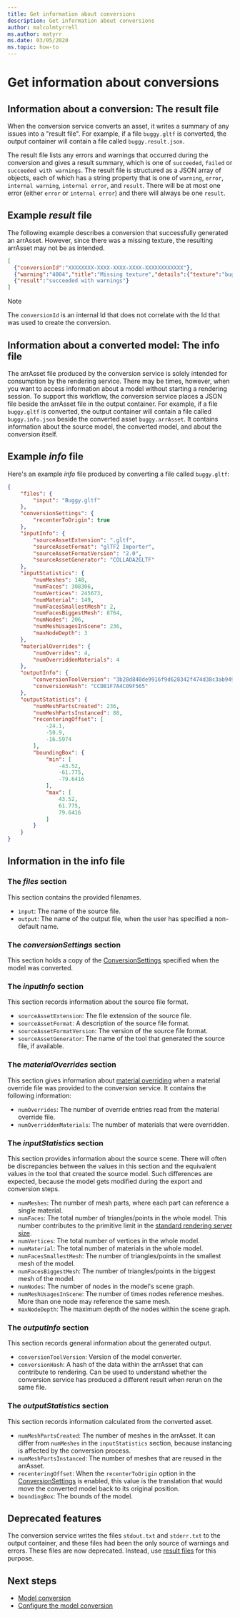 ```yaml
---
title: Get information about conversions
description: Get information about conversions
author: malcolmtyrrell
ms.author: matyrr
ms.date: 03/05/2020
ms.topic: how-to
---
```


# Get information about conversions

## Information about a conversion: The result file

When the conversion service converts an asset, it writes a summary of any issues into a "result file". 
For example, if a file `buggy.gltf` is converted, the output container will contain a file called `buggy.result.json`.

The result file lists any errors and warnings that occurred during the conversion and gives a result summary, which is one of `succeeded`, `failed` or `succeeded with warnings`.
The result file is structured as a JSON array of objects, each of which has a string property that is one of `warning`, `error`, `internal warning`, `internal error`, and `result`. 
There will be at most one error (either `error` or `internal error`) and there will always be one `result`.

## Example *result* file

The following example describes a conversion that successfully generated an arrAsset.
However, since there was a missing texture, the resulting arrAsset may not be as intended.

```JSON
[
  {"conversionId":"XXXXXXXX-XXXX-XXXX-XXXX-XXXXXXXXXXXX"},
  {"warning":"4004","title":"Missing texture","details":{"texture":"buggy_baseColor.png","material":"buggy_col"}},
  {"result":"succeeded with warnings"}
]
```

> [!NOTE]
> The `conversionId` is an internal Id that does not correlate with the Id that was used to create the conversion.

## Information about a converted model: The info file

The arrAsset file produced by the conversion service is solely intended for consumption by the rendering service. There may be times, however, when you want to access information about a model without starting a rendering session. To support this workflow, the conversion service places a JSON file beside the arrAsset file in the output container. For example, if a file `buggy.gltf` is converted, the output container will contain a file called `buggy.info.json` beside the converted asset `buggy.arrAsset`. It contains information about the source model, the converted model, and about the conversion itself.

## Example *info* file

Here's an example *info* file produced by converting a file called `buggy.gltf`:

```JSON
{
    "files": {
        "input": "Buggy.gltf"
    },
    "conversionSettings": {
        "recenterToOrigin": true
    },
    "inputInfo": {
        "sourceAssetExtension": ".gltf",
        "sourceAssetFormat": "glTF2 Importer",
        "sourceAssetFormatVersion": "2.0",
        "sourceAssetGenerator": "COLLADA2GLTF"
    },
    "inputStatistics": {
        "numMeshes": 148,
        "numFaces": 308306,
        "numVertices": 245673,
        "numMaterial": 149,
        "numFacesSmallestMesh": 2,
        "numFacesBiggestMesh": 8764,
        "numNodes": 206,
        "numMeshUsagesInScene": 236,
        "maxNodeDepth": 3
    },
    "materialOverrides": {
        "numOverrides": 4,
        "numOverriddenMaterials": 4
    },
    "outputInfo": {
        "conversionToolVersion": "3b28d840de9916f9d628342f474d38c3ab949590",
        "conversionHash": "CCDB1F7A4C09F565"
    },
    "outputStatistics": {
        "numMeshPartsCreated": 236,
        "numMeshPartsInstanced": 88,
        "recenteringOffset": [
            -24.1,
            -50.9,
            -16.5974
        ],
        "boundingBox": {
            "min": [
                -43.52,
                -61.775,
                -79.6416
            ],
            "max": [
                43.52,
                61.775,
                79.6416
            ]
        }
    }
}
```

## Information in the info file

### The *files* section

This section contains the provided filenames.

* `input`: The name of the source file.
* `output`: The name of the output file, when the user has specified a non-default name.

### The *conversionSettings* section

This section holds a copy of the [ConversionSettings](configure-model-conversion.md#settings-file) specified when the model was converted.

### The *inputInfo* section

This section records information about the source file format.

* `sourceAssetExtension`: The file extension of the source file.
* `sourceAssetFormat`: A description of the source file format.
* `sourceAssetFormatVersion`: The version of the source file format.
* `sourceAssetGenerator`: The name of the tool that generated the source file, if available.

### The *materialOverrides* section

This section gives information about [material overriding](override-materials.md) when a material override file was provided to the conversion service.
It contains the following information:
* `numOverrides`: The number of override entries read from the material override file.
* `numOverriddenMaterials`: The number of materials that were overridden.

### The *inputStatistics* section

This section provides information about the source scene. There will often be discrepancies between the values in this section and the equivalent values in the tool that created the source model. Such differences are expected, because the model gets modified during the export and conversion steps.

* `numMeshes`: The number of mesh parts, where each part can reference a single material.
* `numFaces`: The total number of triangles/points in the whole model. This number contributes to the primitive limit in the [standard rendering server size](../../reference/vm-sizes.md#how-the-renderer-evaluates-the-number-of-primitives).
* `numVertices`: The total number of vertices in the whole model.
* `numMaterial`: The total number of materials in the whole model.
* `numFacesSmallestMesh`: The number of triangles/points in the smallest mesh of the model.
* `numFacesBiggestMesh`: The number of triangles/points in the biggest mesh of the model.
* `numNodes`: The number of nodes in the model's scene graph.
* `numMeshUsagesInScene`: The number of times nodes reference meshes. More than one node may reference the same mesh.
* `maxNodeDepth`: The maximum depth of the nodes within the scene graph.

### The *outputInfo* section

This section records general information about the generated output.

* `conversionToolVersion`: Version of the model converter.
* `conversionHash`: A hash of the data within the arrAsset that can contribute to rendering. Can be used to understand whether the conversion service has produced a different result when rerun on the same file.

### The *outputStatistics* section

This section records information calculated from the converted asset.

* `numMeshPartsCreated`: The number of meshes in the arrAsset. It can differ from `numMeshes` in the `inputStatistics` section, because instancing is affected by the conversion process.
* `numMeshPartsInstanced`: The number of meshes that are reused in the arrAsset.
* `recenteringOffset`: When the `recenterToOrigin` option in the [ConversionSettings](configure-model-conversion.md) is enabled, this value is the translation that would move the converted model back to its original position.
* `boundingBox`: The bounds of the model.

## Deprecated features

The conversion service writes the files `stdout.txt` and `stderr.txt` to the output container, and these files had been the only source of warnings and errors.
These files are now deprecated. Instead, use
[result files](#information-about-a-conversion-the-result-file) for this purpose.

## Next steps

* [Model conversion](model-conversion.md)
* [Configure the model conversion](configure-model-conversion.md)
